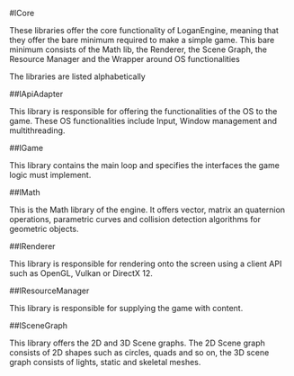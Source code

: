 
#lCore

These libraries offer the core functionality of LoganEngine, meaning that they offer the bare minimum required to make a simple game. This bare minimum consists of the Math lib, the Renderer, the Scene Graph, the Resource Manager and the Wrapper around OS functionalities

The libraries are listed alphabetically

##lApiAdapter

This library is responsible for offering the functionalities of the OS to the game. These OS functionalities include Input, Window management and multithreading.

##lGame

This library contains the main loop and specifies the interfaces the game logic must implement.

##lMath

This is the Math library of the engine. It offers vector, matrix an quaternion operations, parametric curves and collision detection algorithms for geometric objects.

##lRenderer

This library is responsible for rendering onto the screen using a client API such as OpenGL, Vulkan or DirectX 12.

##lResourceManager

This library is responsible for supplying the game with content.

##lSceneGraph

This library offers the 2D and 3D Scene graphs. The 2D Scene graph consists of 2D shapes such as circles, quads and so on, the 3D scene graph consists of lights, static and skeletal meshes.
